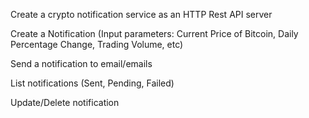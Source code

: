 Create a crypto notification service as an HTTP Rest API server


Create a Notification (Input parameters: Current Price of Bitcoin, Daily Percentage Change, Trading Volume, etc)

Send a notification to email/emails

List notifications (Sent, Pending, Failed)

Update/Delete notification